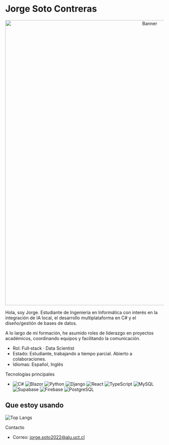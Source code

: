 # Jorge Soto Contreras

<!-- Banner GIF centrado -->
<p align="center">
  <img src="https://media4.giphy.com/media/v1.Y2lkPTc5MGI3NjExb3NtaHl6eWNkZDYyemV4NzdnMzE1cjM0YWJ5bHE5dmduMmNqY2w2biZlcD12MV9pbnRlcm5hbF9naWZfYnlfaWQmY3Q9Zw/yKV9xgYCyqOWHnKCGH/giphy.gif" alt="Banner" width="900">
</p>


Hola, soy Jorge. Estudiante de Ingeniería en Informática con interés en la integración de IA local, el desarrollo multiplataforma en C# y el diseño/gestión de bases de datos.

A lo largo de mi formación, he asumido roles de liderazgo en proyectos académicos, coordinando equipos y facilitando la comunicación.

- Rol: Full‑stack · Data Scientist  
- Estado: Estudiante, trabajando a tiempo parcial. Abierto a colaboraciones.  
- Idiomas: Español, Inglés

Tecnologías principales
- ![C#](https://img.shields.io/badge/C%23-239120?style=flat&logo=c-sharp&logoColor=white) ![Blazor](https://img.shields.io/badge/Blazor-512BD4?style=flat&logo=dotnet&logoColor=white) ![Python](https://img.shields.io/badge/Python-3776AB?style=flat&logo=python&logoColor=white) ![Django](https://img.shields.io/badge/Django-092E20?style=flat&logo=django&logoColor=white) ![React](https://img.shields.io/badge/React-20232A?style=flat&logo=react&logoColor=61DAFB) ![TypeScript](https://img.shields.io/badge/TypeScript-3178C6?style=flat&logo=typescript&logoColor=white) ![MySQL](https://img.shields.io/badge/MySQL-003B57?style=flat&logo=mysql&logoColor=white)
![Supabase](https://img.shields.io/badge/Supabase-3ECF8E?style=flat&logo=supabase&logoColor=white) ![Firebase](https://img.shields.io/badge/Firebase-FFCA28?style=flat&logo=firebase&logoColor=black) ![PostgreSQL](https://img.shields.io/badge/PostgreSQL-336791?style=flat&logo=postgresql&logoColor=white)

## Que estoy usando
![Top Langs](https://github-readme-stats.vercel.app/api/top-langs/?username=Linich14&hide_progress=true)

Contacto
- Correo: [jorge.soto2022@alu.uct.cl](mailto:jorge.soto2022@alu.uct.cl)


